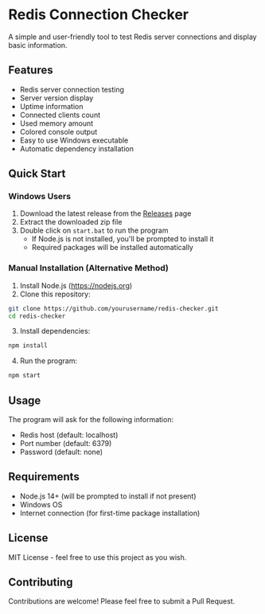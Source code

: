 # Redis Connection Checker

A simple and user-friendly tool to test Redis server connections and display basic information.

## Features

- Redis server connection testing
- Server version display
- Uptime information
- Connected clients count
- Used memory amount
- Colored console output
- Easy to use Windows executable
- Automatic dependency installation

## Quick Start

### Windows Users

1. Download the latest release from the [Releases](https://github.com/azelwashere/redis-checker/releases) page
2. Extract the downloaded zip file
3. Double click on `start.bat` to run the program
   - If Node.js is not installed, you'll be prompted to install it
   - Required packages will be installed automatically

### Manual Installation (Alternative Method)

1. Install Node.js (https://nodejs.org)
2. Clone this repository:
```bash
git clone https://github.com/yourusername/redis-checker.git
cd redis-checker
```

3. Install dependencies:
```bash
npm install
```

4. Run the program:
```bash
npm start
```

## Usage

The program will ask for the following information:
- Redis host (default: localhost)
- Port number (default: 6379)
- Password (default: none)

## Requirements

- Node.js 14+ (will be prompted to install if not present)
- Windows OS
- Internet connection (for first-time package installation)

## License

MIT License - feel free to use this project as you wish.

## Contributing

Contributions are welcome! Please feel free to submit a Pull Request. 
